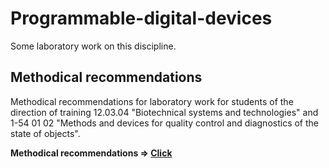 # Programmable-digital-devices

Some laboratory work on this discipline.

## Methodical recommendations

Methodical recommendations for laboratory work for students of the direction of training 12.03.04 "Biotechnical systems and technologies" and 1-54 01 02 "Methods and devices for quality control and diagnostics of the state of objects".

**Methodical recommendations => [Click](http://e.biblio.bru.by/bitstream/handle/1212121212/8627/220_Programmiruemue_cifrovue_ustroystva.pdf?sequence=1&isAllowed=y)**